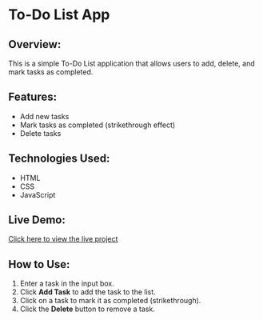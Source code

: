# To-Do List App

## Overview:
This is a simple To-Do List application that allows users to add, delete, and mark tasks as completed.

## Features:
- Add new tasks
- Mark tasks as completed (strikethrough effect)
- Delete tasks

## Technologies Used:
- HTML
- CSS
- JavaScript

## Live Demo:
[Click here to view the live project](https://your-username.github.io/your-repository-name/)

## How to Use:
1. Enter a task in the input box.
2. Click **Add Task** to add the task to the list.
3. Click on a task to mark it as completed (strikethrough).
4. Click the **Delete** button to remove a task.
